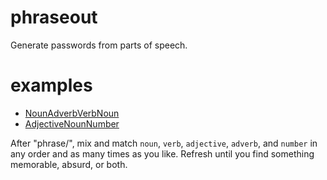 # phraseout

Generate passwords from parts of speech.

# examples

- [NounAdverbVerbNoun](https://phraseout.herokuapp.com/phrase/noun/adverb/verb/noun)
- [AdjectiveNounNumber](https://phraseout.herokuapp.com/phrase/adjective/noun/number)

After "phrase/", mix and match `noun`, `verb`, `adjective`, `adverb`, and `number` in any order and as many times as you like. Refresh until you find something memorable, absurd, or both.